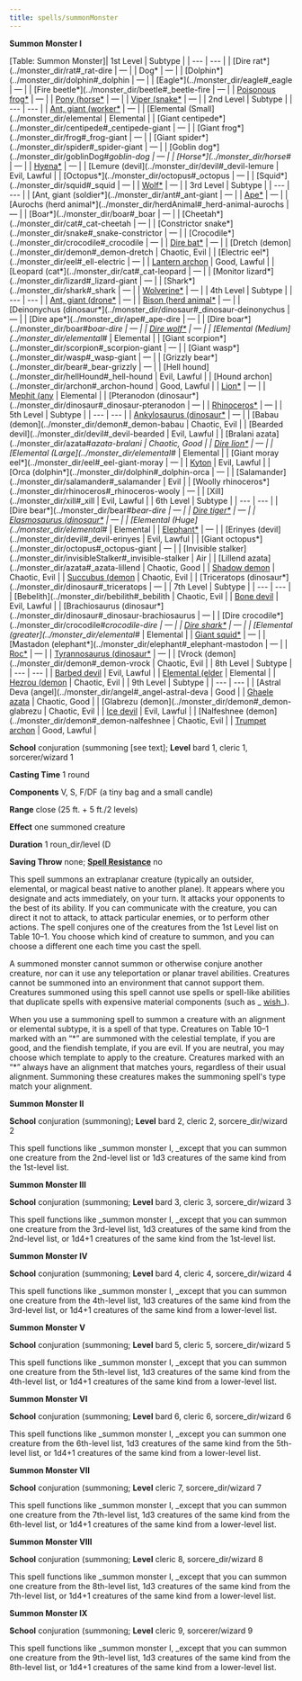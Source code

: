 ```yaml
---
title: spells/summonMonster
---
```

 **Summon Monster I**

[Table: Summon Monster]| 1st Level | Subtype |
| --- | --- |
| [Dire rat\*](../monster_dir/rat#_rat-dire | — |
| Dog\* | — |
| [Dolphin\*](../monster_dir/dolphin#_dolphin | — |
| [Eagle\*](../monster_dir/eagle#_eagle | — |
| [Fire beetle\*](../monster_dir/beetle#_beetle-fire | — |
| [Poisonous frog\*](../monster_dir/frog#_frog-poison) | — |
| [Pony (horse\*](../monster_dir/horse#_horse-pony) | — |
| [Viper (snake\*](../monster_dir/familiar#_viper) | — |
| 2nd Level | Subtype |
| --- | --- |
| [Ant, giant (worker\*](../monster_dir/ant#_ant-giant) | — |
| [Elemental (Small](../monster_dir/elemental | Elemental |
| [Giant centipede\*](../monster_dir/centipede#_centipede-giant | — |
| [Giant frog\*](../monster_dir/frog#_frog-giant | — |
| [Giant spider\*](../monster_dir/spider#_spider-giant | — |
| [Goblin dog\*](../monster_dir/goblinDog#_goblin-dog | — |
| [Horse\*](../monster_dir/horse#_ | — |
| [Hyena\*](../monster_dir/hyena#_hyena) | — |
| [Lemure (devil](../monster_dir/devil#_devil-lemure | Evil, Lawful |
| [Octopus\*](../monster_dir/octopus#_octopus | — |
| [Squid\*](../monster_dir/squid#_squid | — |
| [Wolf\*](../monster_dir/wolf#_wolf) | — |
| 3rd Level | Subtype |
| --- | --- |
| [Ant, giant (soldier\*](../monster_dir/ant#_ant-giant | — |
| [Ape\*](../monster_dir/ape#_ape) | — |
| [Aurochs (herd animal\*](../monster_dir/herdAnimal#_herd-animal-aurochs | — |
| [Boar\*](../monster_dir/boar#_boar | — |
| [Cheetah\*](../monster_dir/cat#_cat-cheetah | — |
| [Constrictor snake\*](../monster_dir/snake#_snake-constrictor | — |
| [Crocodile\*](../monster_dir/crocodile#_crocodile | — |
| [Dire bat\*](../monster_dir/bat#_bat-dire) | — |
| [Dretch (demon](../monster_dir/demon#_demon-dretch | Chaotic, Evil |
| [Electric eel\*](../monster_dir/eel#_ell-electric | — |
| [Lantern archon](../monster_dir/archon#_archon-lantern) | Good, Lawful |
| [Leopard (cat\*](../monster_dir/cat#_cat-leopard | — |
| [Monitor lizard\*](../monster_dir/lizard#_lizard-giant | — |
| [Shark\*](../monster_dir/shark#_shark | — |
| [Wolverine\*](../monster_dir/wolverine#_wolverine) | — |
| 4th Level | Subtype |
| --- | --- |
| [Ant, giant (drone\*](../monster_dir/ant#_ant-giant) | — |
| [Bison (herd animal\*](../monster_dir/herdAnimal#_herd-animal-bison) | — |
| [Deinonychus (dinosaur\*](../monster_dir/dinosaur#_dinosaur-deinonychus | — |
| [Dire ape\*](../monster_dir/ape#_ape-dire | — |
| [Dire boar\*](../monster_dir/boar#_boar-dire | — |
| [Dire wolf\*](../monster_dir/wolf#_wolf-dire) | — |
| [Elemental (Medium](../monster_dir/elemental#_ | Elemental |
| [Giant scorpion\*](../monster_dir/scorpion#_scorpion-giant | — |
| [Giant wasp\*](../monster_dir/wasp#_wasp-giant | — |
| [Grizzly bear\*](../monster_dir/bear#_bear-grizzly | — |
| [Hell hound](../monster_dir/hellHound#_hell-hound | Evil, Lawful |
| [Hound archon](../monster_dir/archon#_archon-hound | Good, Lawful |
| [Lion\*](../monster_dir/lion#_lion) | — |
| [Mephit (any](../monster_dir/mephit#_) | Elemental |
| [Pteranodon (dinosaur\*](../monster_dir/dinosaur#_dinosaur-pteranodon | — |
| [Rhinoceros\*](../monster_dir/rhinoceros#_rhinoceros) | — |
| 5th Level | Subtype |
| --- | --- |
| [Ankylosaurus (dinosaur\*](../monster_dir/dinosaur#_dinosaur-ankylosaurus) | — |
| [Babau (demon](../monster_dir/demon#_demon-babau | Chaotic, Evil |
| [Bearded devil](../monster_dir/devil#_devil-bearded | Evil, Lawful |
| [Bralani azata](../monster_dir/azata#_azata-bralani | Chaotic, Good |
| [Dire lion\*](../monster_dir/lion#_lion-dire) | — |
| [Elemental (Large](../monster_dir/elemental#_ | Elemental |
| [Giant moray eel\*](../monster_dir/eel#_eel-giant-moray | — |
| [Kyton](../monster_dir/kyton#_kyton) | Evil, Lawful |
| [Orca (dolphin\*](../monster_dir/dolphin#_dolphin-orca | — |
| [Salamander](../monster_dir/salamander#_salamander | Evil |
| [Woolly rhinoceros\*](../monster_dir/rhinoceros#_rhinoceros-wooly | — |
| [Xill](../monster_dir/xill#_xill | Evil, Lawful |
| 6th Level | Subtype |
| --- | --- |
| [Dire bear\*](../monster_dir/bear#_bear-dire | — |
| [Dire tiger\*](../monster_dir/tiger#_tiger-dire) | — |
| [Elasmosaurus (dinosaur\*](../monster_dir/dinosaur#_dinosaur-elasmosaurus) | — |
| [Elemental (Huge](../monster_dir/elemental#_ | Elemental |
| [Elephant\*](../monster_dir/elephant#_elephant) | — |
| [Erinyes (devil](../monster_dir/devil#_devil-erinyes | Evil, Lawful |
| [Giant octopus\*](../monster_dir/octopus#_octopus-giant | — |
| [Invisible stalker](../monster_dir/invisibleStalker#_invisible-stalker | Air |
| [Lillend azata](../monster_dir/azata#_azata-lillend | Chaotic, Good |
| [Shadow demon](../monster_dir/demon#_demon-shadow) | Chaotic, Evil |
| [Succubus (demon](../monster_dir/demon#_demon-succubus) | Chaotic, Evil |
| [Triceratops (dinosaur\*](../monster_dir/dinosaur#_triceratops | — |
| 7th Level | Subtype |
| --- | --- |
| [Bebelith](../monster_dir/bebilith#_bebilith | Chaotic, Evil |
| [Bone devil](../monster_dir/devil#_devil-bone) | Evil, Lawful |
| [Brachiosaurus (dinosaur\*](../monster_dir/dinosaur#_dinosaur-brachiosaurus | — |
| [Dire crocodile\*](../monster_dir/crocodile#_crocodile-dire | — |
| [Dire shark\*](../monster_dir/shark#_shark-dire) | — |
| [Elemental (greater](../monster_dir/elemental#_ | Elemental |
| [Giant squid\*](../monster_dir/squid#_squid-giant) | — |
| [Mastadon (elephant\*](../monster_dir/elephant#_elephant-mastodon | — |
| [Roc\*](../monster_dir/roc#_roc) | — |
| [Tyrannosaurus (dinosaur\*](../monster_dir/dinosaur#_dinosaur-tyrannosaurus) | — |
| [Vrock (demon](../monster_dir/demon#_demon-vrock | Chaotic, Evil |
| 8th Level | Subtype |
| --- | --- |
| [Barbed devil](../monster_dir/devil#_devil-barbed) | Evil, Lawful |
| [Elemental (elder](../monster_dir/elemental#_) | Elemental |
| [Hezrou (demon](../monster_dir/demon#_demon-hezrou) | Chaotic, Evil |
| 9th Level | Subtype |
| --- | --- |
| [Astral Deva (angel](../monster_dir/angel#_angel-astral-deva | Good |
| [Ghaele azata](../monster_dir/azata#_azata-ghaele) | Chaotic, Good |
| [Glabrezu (demon](../monster_dir/demon#_demon-glabrezu | Chaotic, Evil |
| [Ice devil](../monster_dir/devil#_devil-ice) | Evil, Lawful |
| [Nalfeshnee (demon](../monster_dir/demon#_demon-nalfeshnee | Chaotic, Evil |
| [Trumpet archon](../monster_dir/archon#_archon-trumpet) | Good, Lawful |

**School** conjuration (summoning [see text]; **Level** bard 1, cleric 1, sorcerer/wizard 1

**Casting Time** 1 round

**Components** V, S, F/DF (a tiny bag and a small candle)

**Range** close (25 ft. + 5 ft./2 levels)

**Effect** one summoned creature

**Duration** 1 roun_dir/level (D

**Saving Throw** none; **[Spell Resistance](../glossary#_spell-resistance)** no

This spell summons an extraplanar creature (typically an outsider, elemental, or magical beast native to another plane). It appears where you designate and acts immediately, on your turn. It attacks your opponents to the best of its ability. If you can communicate with the creature, you can direct it not to attack, to attack particular enemies, or to perform other actions. The spell conjures one of the creatures from the 1st Level list on Table 10–1. You choose which kind of creature to summon, and you can choose a different one each time you cast the spell.

A summoned monster cannot summon or otherwise conjure another creature, nor can it use any teleportation or planar travel abilities. Creatures cannot be summoned into an environment that cannot support them. Creatures summoned using this spell cannot use spells or spell-like abilities that duplicate spells with expensive material components (such as _ [wish](wish#_wish)_).

When you use a summoning spell to summon a creature with an alignment or elemental subtype, it is a spell of that type. Creatures on Table 10–1 marked with an “\*” are summoned with the celestial template, if you are good, and the fiendish template, if you are evil. If you are neutral, you may choose which template to apply to the creature. Creatures marked with an “\*” always have an alignment that matches yours, regardless of their usual alignment. Summoning these creatures makes the summoning spell's type match your alignment.

**Summon Monster II**

**School** conjuration (summoning); **Level** bard 2, cleric 2, sorcere_dir/wizard 2

This spell functions like _summon monster I, _except that you can summon one creature from the 2nd-level list or 1d3 creatures of the same kind from the 1st-level list.

**Summon Monster III**

**School** conjuration (summoning; **Level** bard 3, cleric 3, sorcere_dir/wizard 3

This spell functions like _summon monster I, _except that you can summon one creature from the 3rd-level list, 1d3 creatures of the same kind from the 2nd-level list, or 1d4+1 creatures of the same kind from the 1st-level list.

**Summon Monster IV**

**School** conjuration (summoning; **Level** bard 4, cleric 4, sorcere_dir/wizard 4

This spell functions like _summon monster I, _except that you can summon one creature from the 4th-level list, 1d3 creatures of the same kind from the 3rd-level list, or 1d4+1 creatures of the same kind from a lower-level list.

**Summon Monster V**

**School** conjuration (summoning; **Level** bard 5, cleric 5, sorcere_dir/wizard 5

This spell functions like _summon monster I, _except that you can summon one creature from the 5th-level list, 1d3 creatures of the same kind from the 4th-level list, or 1d4+1 creatures of the same kind from a lower-level list.

**Summon Monster VI**

**School** conjuration (summoning; **Level** bard 6, cleric 6, sorcere_dir/wizard 6

This spell functions like _summon monster I, _except you can summon one creature from the 6th-level list, 1d3 creatures of the same kind from the 5th-level list, or 1d4+1 creatures of the same kind from a lower-level list.

**Summon Monster VII**

**School** conjuration (summoning; **Level** cleric 7, sorcere_dir/wizard 7

This spell functions like _summon monster I, _except that you can summon one creature from the 7th-level list, 1d3 creatures of the same kind from the 6th-level list, or 1d4+1 creatures of the same kind from a lower-level list.

**Summon Monster VIII**

**School** conjuration (summoning; **Level** cleric 8, sorcere_dir/wizard 8

This spell functions like _summon monster I, _except that you can summon one creature from the 8th-level list, 1d3 creatures of the same kind from the 7th-level list, or 1d4+1 creatures of the same kind from a lower-level list.

**Summon Monster IX**

**School** conjuration (summoning; **Level** cleric 9, sorcerer/wizard 9

This spell functions like _summon monster I, _except that you can summon one creature from the 9th-level list, 1d3 creatures of the same kind from the 8th-level list, or 1d4+1 creatures of the same kind from a lower-level list.

